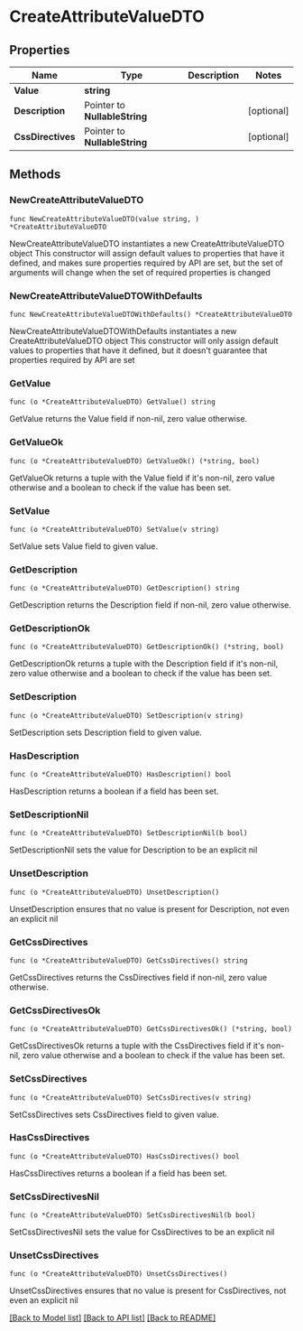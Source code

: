 # CreateAttributeValueDTO

## Properties

Name | Type | Description | Notes
------------ | ------------- | ------------- | -------------
**Value** | **string** |  | 
**Description** | Pointer to **NullableString** |  | [optional] 
**CssDirectives** | Pointer to **NullableString** |  | [optional] 

## Methods

### NewCreateAttributeValueDTO

`func NewCreateAttributeValueDTO(value string, ) *CreateAttributeValueDTO`

NewCreateAttributeValueDTO instantiates a new CreateAttributeValueDTO object
This constructor will assign default values to properties that have it defined,
and makes sure properties required by API are set, but the set of arguments
will change when the set of required properties is changed

### NewCreateAttributeValueDTOWithDefaults

`func NewCreateAttributeValueDTOWithDefaults() *CreateAttributeValueDTO`

NewCreateAttributeValueDTOWithDefaults instantiates a new CreateAttributeValueDTO object
This constructor will only assign default values to properties that have it defined,
but it doesn't guarantee that properties required by API are set

### GetValue

`func (o *CreateAttributeValueDTO) GetValue() string`

GetValue returns the Value field if non-nil, zero value otherwise.

### GetValueOk

`func (o *CreateAttributeValueDTO) GetValueOk() (*string, bool)`

GetValueOk returns a tuple with the Value field if it's non-nil, zero value otherwise
and a boolean to check if the value has been set.

### SetValue

`func (o *CreateAttributeValueDTO) SetValue(v string)`

SetValue sets Value field to given value.


### GetDescription

`func (o *CreateAttributeValueDTO) GetDescription() string`

GetDescription returns the Description field if non-nil, zero value otherwise.

### GetDescriptionOk

`func (o *CreateAttributeValueDTO) GetDescriptionOk() (*string, bool)`

GetDescriptionOk returns a tuple with the Description field if it's non-nil, zero value otherwise
and a boolean to check if the value has been set.

### SetDescription

`func (o *CreateAttributeValueDTO) SetDescription(v string)`

SetDescription sets Description field to given value.

### HasDescription

`func (o *CreateAttributeValueDTO) HasDescription() bool`

HasDescription returns a boolean if a field has been set.

### SetDescriptionNil

`func (o *CreateAttributeValueDTO) SetDescriptionNil(b bool)`

 SetDescriptionNil sets the value for Description to be an explicit nil

### UnsetDescription
`func (o *CreateAttributeValueDTO) UnsetDescription()`

UnsetDescription ensures that no value is present for Description, not even an explicit nil
### GetCssDirectives

`func (o *CreateAttributeValueDTO) GetCssDirectives() string`

GetCssDirectives returns the CssDirectives field if non-nil, zero value otherwise.

### GetCssDirectivesOk

`func (o *CreateAttributeValueDTO) GetCssDirectivesOk() (*string, bool)`

GetCssDirectivesOk returns a tuple with the CssDirectives field if it's non-nil, zero value otherwise
and a boolean to check if the value has been set.

### SetCssDirectives

`func (o *CreateAttributeValueDTO) SetCssDirectives(v string)`

SetCssDirectives sets CssDirectives field to given value.

### HasCssDirectives

`func (o *CreateAttributeValueDTO) HasCssDirectives() bool`

HasCssDirectives returns a boolean if a field has been set.

### SetCssDirectivesNil

`func (o *CreateAttributeValueDTO) SetCssDirectivesNil(b bool)`

 SetCssDirectivesNil sets the value for CssDirectives to be an explicit nil

### UnsetCssDirectives
`func (o *CreateAttributeValueDTO) UnsetCssDirectives()`

UnsetCssDirectives ensures that no value is present for CssDirectives, not even an explicit nil

[[Back to Model list]](../README.md#documentation-for-models) [[Back to API list]](../README.md#documentation-for-api-endpoints) [[Back to README]](../README.md)


